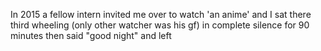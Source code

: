 In 2015 a fellow intern invited me over to watch 'an anime' and I sat there third wheeling (only other watcher was his gf) in complete silence for 90 minutes then said "good night" and left

